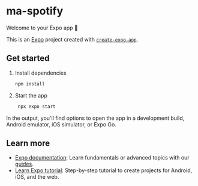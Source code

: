 # ma-spotify

Welcome to your Expo app 👋

This is an [Expo](https://expo.dev) project created with [`create-expo-app`](https://www.npmjs.com/package/create-expo-app).

## Get started

1. Install dependencies

   ```bash
   npm install
   ```

2. Start the app

   ```bash
    npx expo start
   ```

In the output, you'll find options to open the app in a development build, Android emulator, iOS simulator, or Expo Go.

## Learn more

- [Expo documentation](https://docs.expo.dev/): Learn fundamentals or advanced topics with our [guides](https://docs.expo.dev/guides).
- [Learn Expo tutorial](https://docs.expo.dev/tutorial/introduction/): Step-by-step tutorial to create projects for Android, iOS, and the web.
